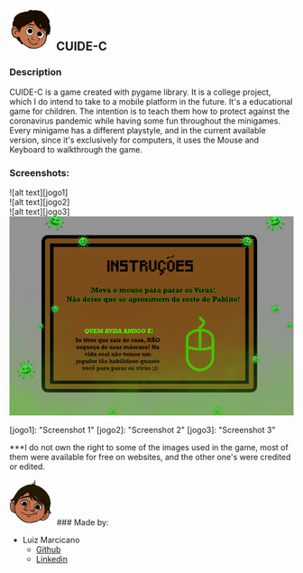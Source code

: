 ##  <img src="https://github.com/luizmarcicano/CUIDEC/blob/master/pers/pablitoapoiado.png"> CUIDE-C

### Description  
CUIDE-C is a game created with pygame library. It is a college project, which I do intend to take to a mobile platform in the future.
It's a educational game for children. The intention is to teach them how to protect against the coronavirus pandemic while having some fun throughout the minigames.
Every minigame has a different playstyle, and in the current available version, since it's exclusively for computers, it uses the Mouse and Keyboard to walkthrough the game. 

### Screenshots:    

![alt text][jogo1]  
![alt text][jogo2]  
![alt text][jogo3]  
![alt text][inst]  


[inst]: https://github.com/luizmarcicano/CUIDEC/blob/master/cenario/inst_jogo3.png "instruções"
[jogo1]: "Screenshot 1"
[jogo2]: "Screenshot 2"
[jogo3]: "Screenshot 3"



***I do not own the right to some of the images used in the game, most of them were available for free on websites, and the other one's were credited or edited.

[cabeca]: https://github.com/luizmarcicano/CUIDEC/blob/master/pers/cabeca.png  "cabeça"
![alt text][cabeca] ### Made by:  
- Luiz Marcicano
  - [Github](https://github.com/luizmarcicano)
  - [Linkedin](https://www.linkedin.com/in/luiz-guilherme-lima-marcicano-2889a2170/)
